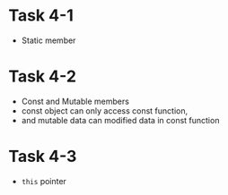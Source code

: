 # Task 4-1
* Static member
# Task 4-2
* Const and Mutable members
* const object can only access const function,
* and mutable data can modified data in const function
# Task 4-3
* `this` pointer